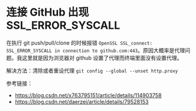 # 连接 GitHub 出现 SSL_ERROR_SYSCALL

在执行 git push/pull/clone 的时候报错 `OpenSSL SSL_connect: SSL_ERROR_SYSCALL in connection to github.com:443`。原因大概率是代理问题。我这里就是因为浏览器对 github 设置了代理而终端里面没有设置代理。

解决方法：清除或者重设代理 `git config --global --unset http.proxy`

参考链接：
- https://blog.csdn.net/x763795151/article/details/114903758
- https://blog.csdn.net/daerzei/article/details/79528153
